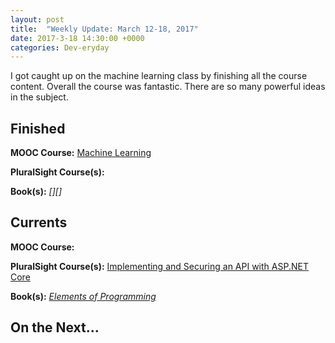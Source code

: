 ```yaml
---
layout: post
title:  "Weekly Update: March 12-18, 2017"
date: 2017-3-18 14:30:00 +0000
categories: Dev-eryday
---
```


I got caught up on the machine learning class by finishing all the course content. Overall the course was fantastic. There are so many powerful ideas in the subject. 

Finished
--------
**MOOC Course:** [Machine Learning][ML]

**PluralSight Course(s):** 

**Book(s):** *[][]*

Currents
--------
**MOOC Course:** 

**PluralSight Course(s):** [Implementing and Securing an API with ASP.NET Core][core]

**Book(s):** *[Elements of Programming][ep]*

On the Next...
--------


[VS]: https://www.visualstudio.com/en-us/news/releasenotes/vs2017-relnotes
[ML]: https://www.coursera.org/learn/machine-learning/
[IL]: http://www.idealistz.com/
[ep]: https://www.amazon.com/Elements-Programming-Alexander-Stepanov/dp/032163537X/ref=sr_1_1?ie=UTF8&qid=1486938772&sr=8-1&keywords=elements+of+programming
[core]: https://app.pluralsight.com/library/courses/aspdotnetcore-implementing-securing-api/table-of-contents
